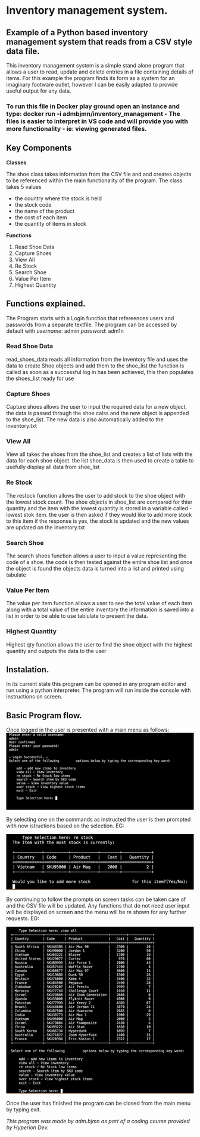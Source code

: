 # Inventory management system.
## Example of a Python based inventory management system that reads from a CSV style data file.

This inventory management system is a simple stand alone program that allows a user to read, update and delete entries in a file containing details of items.
For this example the program finds its form as a system for an imaginary footware outlet, however I can be easily adapted to provide useful output for any data.

### To run this file in Docker play ground open an instance and type: docker run -i admbjmn/inventory_management - The files is easier to interpret in VS code and will provide you with more functionality - ie: viewing generated files.

## __Key Components__

__Classes__

The shoe class takes information from the CSV file and and creates objects 
to be referenced within the main functionality of the program.
The class takes 5 values 
- the country where the stock is held
- the stock code
- the name of the product
- the cost of each item
- the quantity of items in stock


__Functions__
1. Read Shoe Data
2. Capture Shoes
3. View All
4. Re Stock
5. Search Shoe
6. Value Per Item
7. Highest Quantity

## Functions explained.

The Program starts with a Login function that refereences users and passwords from a separate textfile.
The program can be accessed by default with 
_username_: admin
_password_: adm1n

### Read Shoe Data
read_shoes_data reads all information from the inventory file and
uses the data to create Shoe objects and add them to the shoe_list
the function is called as soon as a successful log in has been
achieved, this then populates the shoes_list ready for use


### Capture Shoes
Capture shoes allows the user to input the required data for a new
object, the data is passed through the shoe calss and the new object
is appended to the shoe_list.
The new data is also automatically added to the inventory.txt


### View All
View all takes the shoes from the shoe_list and creates
a list of lists with the data for each shoe object.
the list shoe_data is then used to create a table to
usefully display all data from shoe_list


### Re Stock
The restock function allows the user to add stock to the shoe object
with the lowest stock count.
The shoe objects in shoe_list are compared for thier quantity and the
item with the lowest quantity is stored in a variable called -
lowest stok item.
the user is then asked if they would like to add more stock to this item
if the response is yes, the stock is updated and the new values are
updated on the inventory.txt


### Search Shoe
The search shoes function allows a user to input a value representing
the code of a shoe. the code is then tested against the entire shoe list 
and once the object is found the objects data is turned into a list and
printed using tabulate


### Value Per Item
The value per item function allows a user to see the total value 
of each item along with a total value of the entire inventory
the information is saved into a list in order to be able to
use tablulate to present the data.


### Highest Quantity
Highest qty function allows the user to find the shoe
object with the highest quantity and outputs the data 
to the user


## Instalation.
In its current state this program can be opened in any program editor and run using a python interpreter.
The program will run inside the console with instructions on screen.

## Basic Program flow.

Once logged in the user is presented with a main menu as follows:
![main menu](/images/main_menu.png)


By selecting one on the commands as instructed the user is then prompted with new istructions based on the selection.
EG:

![re stock](/images/re_stock.png)


By continuing to follow the prompts on screen tasks can be taken care of and the CSV file will be updated.
Any functions that do not need user input will be displayed on screen and the menu will be re shown for 
any further requests.
EG:

![view all](/images/view_all.png)


Once the user has finished the program can be closed from the main menu by typing exit.

_This program was made by adm.bjmn as part of a coding course provided by Hyperion Dev._
